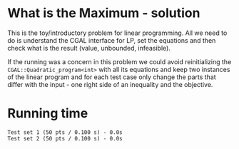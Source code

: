 # What is the Maximum - solution
This is the toy/introductory problem for linear programming. All we need to do is understand the CGAL interface for LP, set the equations and then check what is the result (value, unbounded, infeasible).

If the running was a concern in this problem we could avoid reinitializing the `CGAL::Quadratic_program<int>` with all its equations and keep two instances of the linear program and for each test case only change the parts that differ with the input - one right side of an inequality and the objective.

# Running time
    Test set 1 (50 pts / 0.100 s) - 0.0s
    Test set 2 (50 pts / 0.100 s) - 0.0s
